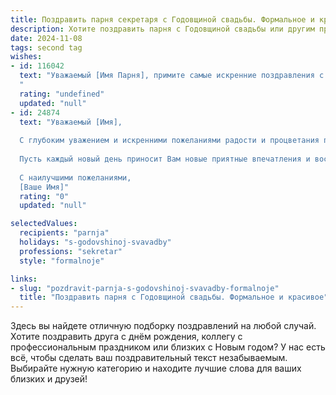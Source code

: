 ```yaml
---
title: Поздравить парня секретаря с Годовщиной свадьбы. Формальное и красивое
description: Хотите поздравить парня с Годовщиной свадьбы или другим праздником? Наш ИИ создаст незабываемое поздравление, а вы обязательно выделитесь среди других.  
date: 2024-11-08
tags: second tag
wishes:
- id: 116042
  text: "Уважаемый [Имя Парня], примите самые искренние поздравления с годовщиной вашей свадьбы! Желаем Вам с супругой долгих лет счастливой семейной жизни, взаимной любви и благополучия. Пусть ваша совместная жизнь будет наполнена радостью, пониманием и поддержкой.  Успехов Вам во всех начинаниях,  а в вашей профессиональной деятельности на посту секретаря — новых достижений и признания!
  "
  rating: "undefined"
  updated: "null"
- id: 24874
  text: "Уважаемый [Имя],
  
  С глубоким уважением и искренними пожеланиями радости и процветания поздравляю Вас с годовщиной свадьбы! В этот прекрасный день хочется отметить, как важно и благородно быть частью такого сплоченного и любящего духа союза. Ваш совместный путь, полный верности и поддержки, является примером для многих.
  
  Пусть каждый новый день приносит Вам новые приятные впечатления и воспоминания, а ваш дом всегда будет наполнен любовью, взаимопониманием и гармонией.
  
  С наилучшими пожеланиями,
  [Ваше Имя]"
  rating: "0"
  updated: "null"

selectedValues:
  recipients: "parnja"
  holidays: "s-godovshinoj-svavadby"
  professions: "sekretar"
  style: "formalnoje"

links:
- slug: "pozdravit-parnja-s-godovshinoj-svavadby-formalnoje"
  title: "Поздравить парня с Годовщиной свадьбы. Формальное и красивое"
---
```


Здесь вы найдете отличную подборку поздравлений на любой случай. 
Хотите поздравить друга с днём рождения, коллегу с профессиональным праздником или близких с Новым годом? У нас есть всё, чтобы сделать ваш поздравительный текст незабываемым. Выбирайте нужную категорию и находите лучшие слова для ваших близких и друзей!
